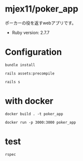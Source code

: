 # mjex11/poker_app
ポーカーの役を返すwebアプリです。

- Ruby version: 2.7.7

# Configuration
```
bundle install
```
```
rails assets:precompile
```
```
rails s
```
# with docker
```
docker build . -t poker_app
```
```
docker run -p 3000:3000 poker_app
```
# test
```
rspec
```

